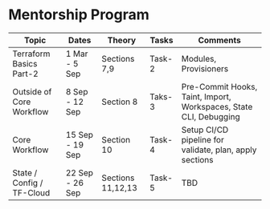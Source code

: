 # Mentorship Program

| Topic                     | Dates           | Theory            | Tasks  | Comments                                                          |
|---------------------------|-----------------|-------------------|--------|-------------------------------------------------------------------|
| Terraform Basics Part-2   | 1 Mar - 5 Sep   | Sections 7,9      | Task-2 | Modules, Provisioners                                             |
| Outside of Core Workflow  | 8 Sep - 12 Sep  | Section 8         | Taks-3 | Pre-Commit Hooks, Taint, Import, Workspaces, State CLI, Debugging |
| Core Workflow             | 15 Sep - 19 Sep | Section 10        | Task-4 | Setup CI/CD pipeline for validate, plan, apply sections           |
| State / Config / TF-Cloud | 22 Sep - 26 Sep | Sections 11,12,13 | Task-5 | TBD                                                               |